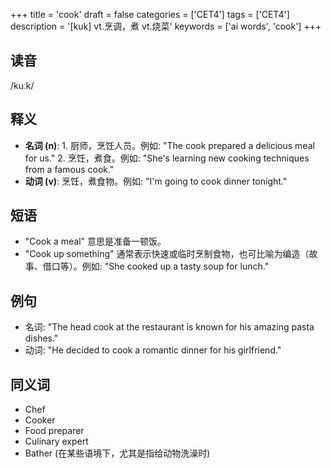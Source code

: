 +++
title = 'cook'
draft = false
categories = ['CET4']
tags = ['CET4']
description = '[kuk] vt.烹调，煮 vt.烧菜'
keywords = ['ai words', 'cook']
+++

## 读音
/kuːk/

## 释义
- **名词 (n)**: 1. 厨师，烹饪人员。例如: "The cook prepared a delicious meal for us." 2. 烹饪，煮食。例如: "She's learning new cooking techniques from a famous cook."
- **动词 (v)**: 烹饪，煮食物。例如: "I'm going to cook dinner tonight."

## 短语
- "Cook a meal" 意思是准备一顿饭。
- "Cook up something" 通常表示快速或临时烹制食物，也可比喻为编造（故事、借口等）。例如: "She cooked up a tasty soup for lunch."

## 例句
- 名词: "The head cook at the restaurant is known for his amazing pasta dishes."
- 动词: "He decided to cook a romantic dinner for his girlfriend."

## 同义词
- Chef
- Cooker
- Food preparer
- Culinary expert
- Bather (在某些语境下，尤其是指给动物洗澡时)
